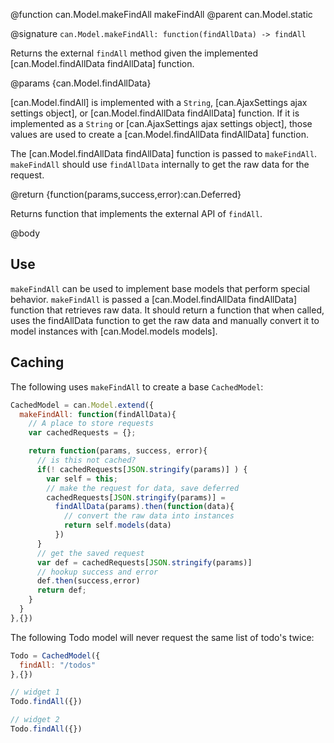 @function  can.Model.makeFindAll makeFindAll
@parent can.Model.static

@signature `can.Model.makeFindAll: function(findAllData) -> findAll`

Returns the external `findAll` method given the implemented [can.Model.findAllData findAllData] function.

@params {can.Model.findAllData}

[can.Model.findAll] is implemented with a `String`, [can.AjaxSettings ajax settings object], or
[can.Model.findAllData findAllData] function. If it is implemented as
a `String` or [can.AjaxSettings ajax settings object], those values are used
to create a [can.Model.findAllData findAllData] function.

The [can.Model.findAllData findAllData] function is passed to `makeFindAll`. `makeFindAll`
should use `findAllData` internally to get the raw data for the request.

@return {function(params,success,error):can.Deferred}

Returns function that implements the external API of `findAll`.

@body

## Use

`makeFindAll` can be used to implement base models that perform special
behavior. `makeFindAll` is passed a [can.Model.findAllData findAllData] function that retrieves raw
data. It should return a function that when called, uses
the findAllData function to get the raw data and manually convert it to model instances with
[can.Model.models models].

## Caching

The following uses `makeFindAll` to create a base `CachedModel`:

```js
CachedModel = can.Model.extend({
  makeFindAll: function(findAllData){
    // A place to store requests
    var cachedRequests = {};

    return function(params, success, error){
      // is this not cached?
      if(! cachedRequests[JSON.stringify(params)] ) {
        var self = this;
        // make the request for data, save deferred
        cachedRequests[JSON.stringify(params)] =
          findAllData(params).then(function(data){
            // convert the raw data into instances
            return self.models(data)
          })
      }
      // get the saved request
      var def = cachedRequests[JSON.stringify(params)]
      // hookup success and error
      def.then(success,error)
      return def;
    }
  }
},{})
```

The following Todo model will never request the same list of todo's twice:

```js
Todo = CachedModel({
  findAll: "/todos"
},{})

// widget 1
Todo.findAll({})

// widget 2
Todo.findAll({})
```
